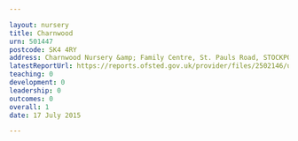 ```yaml
---

layout: nursery
title: Charnwood
urn: 501447
postcode: SK4 4RY
address: Charnwood Nursery &amp; Family Centre, St. Pauls Road, STOCKPORT, Cheshire, SK4 4RY
latestReportUrl: https://reports.ofsted.gov.uk/provider/files/2502146/urn/501447.pdf
teaching: 0
development: 0
leadership: 0
outcomes: 0
overall: 1
date: 17 July 2015

---
```

